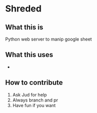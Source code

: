 # Shreded
## What this is
Python web server to manip google sheet
## What this uses
- 
## How to contribute
1. Ask Jud for help
2. Always branch and pr
3. Have fun if you want
